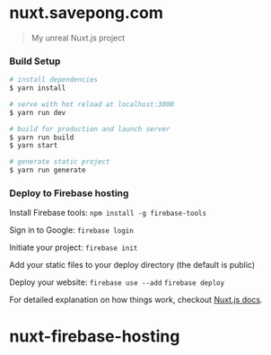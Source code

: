 # nuxt.savepong.com

> My unreal Nuxt.js project

### Build Setup

``` bash
# install dependencies
$ yarn install

# serve with hot reload at localhost:3000
$ yarn run dev

# build for production and launch server
$ yarn run build
$ yarn start

# generate static project
$ yarn run generate
```

### Deploy to Firebase hosting
Install Firebase tools:
`npm install -g firebase-tools`

Sign in to Google:
`firebase login`

Initiate your project:
`firebase init`

Add your static files to your deploy directory (the default is public)

Deploy your website:
`firebase use --add`
`firebase deploy`

For detailed explanation on how things work, checkout [Nuxt.js docs](https://nuxtjs.org).
# nuxt-firebase-hosting
